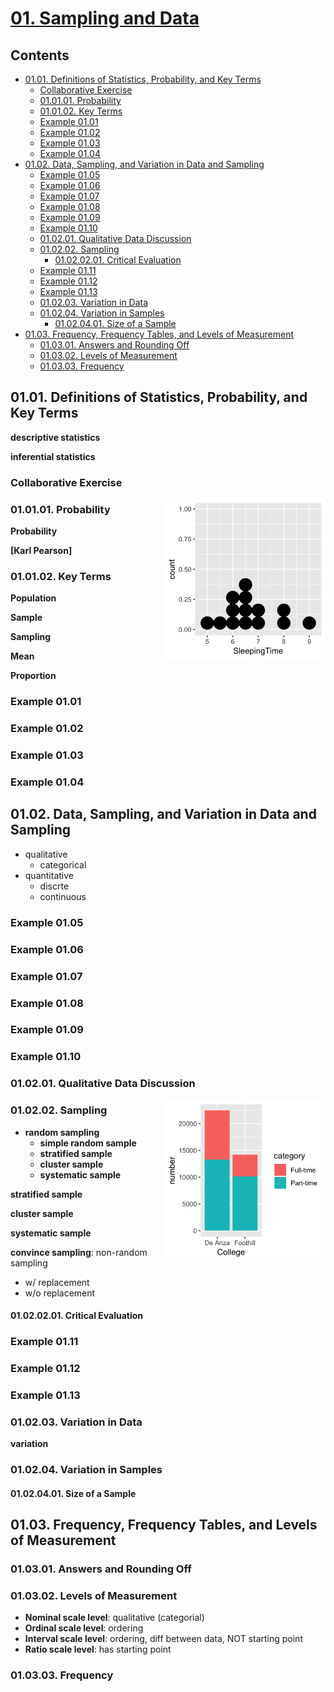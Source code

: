 <!--
Filename: 	note.md
Project: 	/Users/shume/Developer/stat/IntroductoryStatistics/01
Author: 	shumez <https://github.com/shumez>
Created: 	2019-05-25 13:21:6
Modified: 	2019-06-12 16:54:22
-----
Copyright (c) 2019 shumez
-->

# [01. Sampling and Data][01]

## Contents

* [01.01. Definitions of Statistics, Probability, and Key Terms][0101]
    * [Collaborative Exercise]
    * [01.01.01. Probability][010101]
    * [01.01.02. Key Terms][010102]
    * [Example 01.01][ex0101]
    * [Example 01.02][ex0102]
    * [Example 01.03][ex0103]
    * [Example 01.04][ex0104]
* [01.02. Data, Sampling, and Variation in Data and Sampling][0102]
    * [Example 01.05][ex0105]
    * [Example 01.06][ex0106]
    * [Example 01.07][ex0107]
    * [Example 01.08][ex0108]
    * [Example 01.09][ex0109]
    * [Example 01.10][ex0110]
    * [01.02.01. Qualitative Data Discussion][010201]
    * [01.02.02. Sampling][010202]
        * [01.02.02.01. Critical Evaluation][01020201]
    * [Example 01.11][ex0111]
    * [Example 01.12][ex0112]
    * [Example 01.13][ex0113]
    * [01.02.03. Variation in Data][010203]
    * [01.02.04. Variation in Samples][010204]
        * [01.02.04.01. Size of a Sample][01020401]
* [01.03. Frequency, Frequency Tables, and Levels of Measurement][0103]
    * [01.03.01. Answers and Rounding Off][010301]
    * [01.03.02. Levels of Measurement][010302]
    * [01.03.03. Frequency][010303]


## 01.01. Definitions of Statistics, Probability, and Key Terms

**descriptive statistics**

**inferential statistics**

### Collaborative Exercise

[![Fig.1.2][fig0102]][fig0102]

### 01.01.01. Probability

**Probability**

**[Karl Pearson]**


### 01.01.02. Key Terms

**Population**

**Sample**

**Sampling**

**Mean**

**Proportion**

### Example 01.01

### Example 01.02

### Example 01.03

### Example 01.04

## 01.02. Data, Sampling, and Variation in Data and Sampling

* qualitative
    * categorical
* quantitative
    * discrte
    * continuous


### Example 01.05

### Example 01.06

### Example 01.07

### Example 01.08

### Example 01.09

### Example 01.10

### 01.02.01. Qualitative Data Discussion

[![Fig.1.6][fig0106]][fig0106]

### 01.02.02. Sampling

* **random sampling**
    * **simple random sample**
    * **stratified sample**
    * **cluster sample**
    * **systematic sample**

**stratified sample**

**cluster sample**

**systematic sample**


**convince sampling**: non-random sampling

* w/ replacement
* w/o replacement


#### 01.02.02.01. Critical Evaluation

### Example 01.11

### Example 01.12
### Example 01.13


### 01.02.03. Variation in Data

**variation**


### 01.02.04. Variation in Samples

#### 01.02.04.01. Size of a Sample


## 01.03. Frequency, Frequency Tables, and Levels of Measurement

### 01.03.01. Answers and Rounding Off

### 01.03.02. Levels of Measurement

* **Nominal scale level**: qualitative (categorial)
* **Ordinal scale level**: ordering
* **Interval scale level**: ordering, diff between data, NOT starting point
* **Ratio scale level**: has starting point


### 01.03.03. Frequency




##
[01]: https://cnx.org/contents/MBiUQmmY@23.30:2T34_25K@14/Introduction

[0101]: #0101_definitions_of_statistics_probability_and_key_terms
[Collaborative Exercise]: #collaborative_exercise
[010101]: #010101_probability
[010102]: #010102_key_terms
[ex0101]: #example_0101
[ex0102]: #example_0102
[ex0103]: #example_0103
[ex0104]: #example_0104

[0102]: #0102_data_sampling_and_variation_in_data_and_sampling
[ex0105]: #example_0105
[ex0106]: #example_0106
[ex0107]: #example_0107
[ex0108]: #example_0108
[ex0109]: #example_0109
[ex0110]: #example_0110
[010201]: #010201_qualitative_data_discussion
[010202]: #010202_sampling
[01020201]: #01020201_critical_evaluation
[ex0111]: #example_0111
[ex0112]: #example_0112
[ex0113]: #example_0113
[010203]: #010203_variation_in_data
[010204]: #010204_variation_in_samples
[01020401]: #01020401_size_of_a_sample

[0103]: #0103_frequency_frequency_tables_and_levels_of_measurement
[010301]: #010301_answers_and_rounding_off
[010302]: #010302_levels_of_measurement
[010303]: #010303_frequency

<!-- ref -->

<!-- fig -->
[fig0102]: https://raw.githubusercontent.com/shumez/stat/master/IntroductoryStatistics/01/fig/0102.png
[fig0106]: https://raw.githubusercontent.com/shumez/stat/master/IntroductoryStatistics/01/fig/0106.png

<style type="text/css">
	img{width: 51%; float: right;}
</style>
